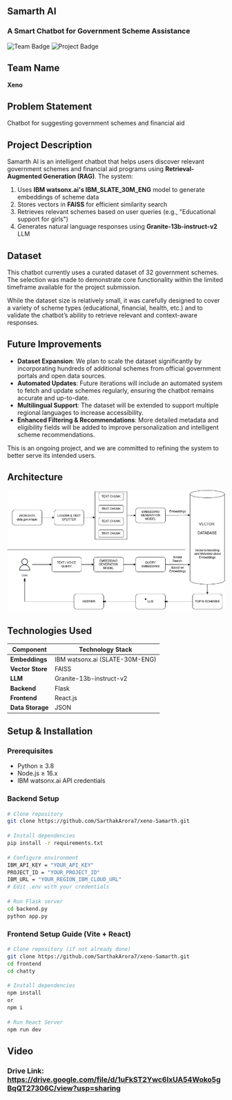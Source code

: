 ## Samarth AI  
### A Smart Chatbot for Government Scheme Assistance  

<img src="https://img.shields.io/badge/Team-Xeno-blue" alt="Team Badge">  
<img src="https://img.shields.io/badge/Project-Chatbot%20for%20Government%20Schemes-green" alt="Project Badge">  

## Team Name  
**Xeno**  

## Problem Statement  
Chatbot for suggesting government schemes and financial aid  

## Project Description  
Samarth AI is an intelligent chatbot that helps users discover relevant government schemes and financial aid programs using **Retrieval-Augmented Generation (RAG)**. The system:

1. Uses **IBM watsonx.ai's IBM_SLATE_30M_ENG** model to generate embeddings of scheme data
2. Stores vectors in **FAISS** for efficient similarity search
3. Retrieves relevant schemes based on user queries (e.g., "Educational support for girls")
4. Generates natural language responses using **Granite-13b-instruct-v2** LLM

## Dataset

This chatbot currently uses a curated dataset of 32 government schemes. The selection was made to demonstrate core functionality within the limited timeframe available for the project submission.

While the dataset size is relatively small, it was carefully designed to cover a variety of scheme types (educational, financial, health, etc.) and to validate the chatbot’s ability to retrieve relevant and context-aware responses.

## Future Improvements

- **Dataset Expansion**: We plan to scale the dataset significantly by incorporating hundreds of additional schemes from official government portals and open data sources.
- **Automated Updates**: Future iterations will include an automated system to fetch and update schemes regularly, ensuring the chatbot remains accurate and up-to-date.
- **Multilingual Support**: The dataset will be extended to support multiple regional languages to increase accessibility.
- **Enhanced Filtering & Recommendations**: More detailed metadata and eligibility fields will be added to improve personalization and intelligent scheme recommendations.

This is an ongoing project, and we are committed to refining the system to better serve its intended users.

## Architecture

![Architecture](Architecture.jpg)

## Technologies Used  
| Component          | Technology Stack              |
|--------------------|-------------------------------|
| **Embeddings**     | IBM watsonx.ai (SLATE-30M-ENG)|
| **Vector Store**   | FAISS                         |
| **LLM**           | Granite-13b-instruct-v2       |
| **Backend**       | Flask                         |
| **Frontend**      | React.js                      |
| **Data Storage**  | JSON                          |

## Setup & Installation

### Prerequisites
- Python ≥ 3.8
- Node.js ≥ 16.x
- IBM watsonx.ai API credentials

### Backend Setup
```bash
# Clone repository
git clone https://github.com/SarthakArora7/xeno-Samarth.git

# Install dependencies
pip install -r requirements.txt

# Configure environment
IBM_API_KEY = "YOUR_API_KEY"
PROJECT_ID = "YOUR_PROJECT_ID"
IBM_URL = "YOUR_REGION_IBM_CLOUD_URL"
# Edit .env with your credentials

# Run Flask server
cd backend.py
python app.py

```
### Frontend Setup Guide (Vite + React)
```bash
# Clone repository (if not already done)
git clone https://github.com/SarthakArora7/xeno-Samarth.git
cd frontend
cd chatty

# Install dependencies
npm install
or
npm i

# Run React Server
npm run dev

```
## Video
### Drive Link: https://drive.google.com/file/d/1uFkST2Ywc6lxUA54Woko5gBqQT27306C/view?usp=sharing 
